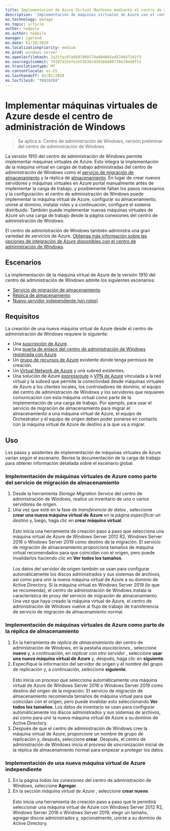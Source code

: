 ```yaml
---
title: Implementación de Azure Virtual Machines mediante el centro de administración de Windows
description: 'Implementación de máquinas virtuales de Azure con el centro de administración de Windows. Configuración de máquinas virtuales de Azure como parte del centro de administración de Windows: escenarios administrados.'
ms.technology: manage
ms.topic: article
author: nedpyle
ms.author: nedpyle
manager: jgerend
ms.date: 01/28/2020
ms.localizationpriority: medium
ms.prod: windows-server
ms.openlocfilehash: 1a31fac97a6697909774a084045ad5746b7241f3
ms.sourcegitcommit: 74107a32efe1e53b36c938166600739a79dd0f51
ms.translationtype: MT
ms.contentlocale: es-ES
ms.lasthandoff: 02/01/2020
ms.locfileid: "76918268"
---
```

# <a name="deploy-azure-virtual-machines-from-within-windows-admin-center"></a>Implementar máquinas virtuales de Azure desde el centro de administración de Windows

>Se aplica a: Centro de administración de Windows, versión preliminar del centro de administración de Windows

La versión 1910 del centro de administración de Windows permite implementar máquinas virtuales de Azure. Esto integra la implementación de la máquina virtual en cargas de trabajo administradas del centro de administración de Windows como el [servicio de migración de almacenamiento](../../../storage/storage-migration-service/overview.md) y la réplica de [almacenamiento](../../../storage/storage-replica/storage-replica-overview.md). En lugar de crear nuevos servidores y máquinas virtuales en Azure portal manualmente antes de implementar la carga de trabajo, y posiblemente faltan los pasos necesarios y la configuración: el centro de administración de Windows puede implementar la máquina virtual de Azure, configurar su almacenamiento, unirse al dominio, instalar roles y a continuación, configure el sistema distribuido. También puede implementar nuevas máquinas virtuales de Azure sin una carga de trabajo desde la página conexiones del centro de administración de Windows.

El centro de administración de Windows también administra una gran variedad de servicios de Azure. [Obtenga más información sobre las opciones de integración de Azure disponibles con el centro de administración de Windows](../plan/azure-integration-options.md).

## <a name="scenarios"></a>Escenarios

La implementación de la máquina virtual de Azure de la versión 1910 del centro de administración de Windows admite los siguientes escenarios:

- [Servicio de migración de almacenamiento](../../../storage/storage-migration-service/overview.md)
- [Réplica de almacenamiento](../../../storage/storage-replica/storage-replica-overview.md)
- [Nuevo servidor independiente (sin roles)](index.md#extend-on-premises-capacity-with-azure)

## <a name="requirements"></a>Requisitos

La creación de una nueva máquina virtual de Azure desde el centro de administración de Windows requiere lo siguiente:

- Una [suscripción de Azure](https://azure.microsoft.com).
- Una [puerta de enlace del centro de administración de Windows registrada con Azure](azure-integration.md)
- Un [grupo de recursos de Azure](https://docs.microsoft.com/azure/azure-resource-manager/management/overview) existente donde tenga permisos de creación.
- Un [Virtual Network de Azure](https://docs.microsoft.com/azure/virtual-network/virtual-networks-overview) y una subred existentes.
- Una solución de Azure [expressroute](https://azure.microsoft.com/services/expressroute/) o [VPN de Azure](https://azure.microsoft.com/services/vpn-gateway/) vinculada a la red virtual y la subred que permite la conectividad desde máquinas virtuales de Azure a los clientes locales, los controladores de dominio, el equipo del centro de administración de Windows y los servidores que requieren comunicación con esta máquina virtual como parte de la implementación de una carga de trabajo. Por ejemplo, para usar el servicio de migración de almacenamiento para migrar el almacenamiento a una máquina virtual de Azure, el equipo de Orchestrator y el equipo de origen deben poder ponerse en contacto con la máquina virtual de Azure de destino a la que va a migrar.

## <a name="usage"></a>Uso

Los pasos y asistentes de implementación de máquinas virtuales de Azure varían según el escenario. Revise la documentación de la carga de trabajo para obtener información detallada sobre el escenario global.

### <a name="deploying-azure-vms-as-part-of-storage-migration-service"></a>Implementación de máquinas virtuales de Azure como parte del servicio de migración de almacenamiento

1. Desde la herramienta *Storage Migration Service* del centro de administración de Windows, realice un inventario de uno o varios servidores de origen.
2. Una vez que esté en la fase de *transferencia de datos* , seleccione **crear una nueva máquina virtual de Azure** en la página *especificar un destino* y, luego, haga clic en **crear máquina virtual**.<br><br>
Esto inicia una herramienta de creación paso a paso que selecciona una máquina virtual de Azure de Windows Server 2012 R2, Windows Server 2016 o Windows Server 2019 como destino de la migración. El servicio de migración de almacenamiento proporciona tamaños de máquina virtual recomendados para que coincidan con el origen, pero puede invalidarlos haciendo clic en **Ver todos los tamaños**.
<br><br>Los datos del servidor de origen también se usan para configurar automáticamente los discos administrados y sus sistemas de archivos, así como para unir la nueva máquina virtual de Azure a su dominio de Active Directory. Si la máquina virtual es Windows Server 2019 (lo que se recomienda), el centro de administración de Windows instala la característica de proxy del servicio de migración de almacenamiento. Una vez que haya creado la máquina virtual de Azure, el centro de administración de Windows vuelve al flujo de trabajo de transferencia de servicio de migración de almacenamiento normal.  

### <a name="deploying-azure-vms-as-part-of-storage-replica"></a>Implementación de máquinas virtuales de Azure como parte de la réplica de almacenamiento

1. En la herramienta de *réplica de almacenamiento* del centro de administración de Windows, en la pestaña *asociaciones* , seleccione **nuevo** y, a continuación, en *replicar con otro servidor* , seleccione **usar una nueva máquina virtual de Azure** y, después, haga clic en **siguiente**.
2. Especifique la información del servidor de origen y el nombre del grupo de replicación y, a continuación, seleccione **siguiente**.<br><br>
Esto inicia un proceso que selecciona automáticamente una máquina virtual de Azure de Windows Server 2016 o Windows Server 2019 como destino del origen de la migración. El servicio de migración de almacenamiento recomienda tamaños de máquina virtual para que coincidan con el origen, pero puede invalidar esto seleccionando **Ver todos los tamaños**. Los datos de inventario se usan para configurar automáticamente los discos administrados y sus sistemas de archivos, así como para unir la nueva máquina virtual de Azure a su dominio de Active Directory. 
3. Después de que el centro de administración de Windows cree la máquina virtual de Azure, proporcione un nombre de grupo de replicación y, después, seleccione **crear**. Después, el centro de administración de Windows inicia el proceso de sincronización inicial de la réplica de almacenamiento normal para empezar a proteger los datos.

### <a name="deploying-a-new-standalone-azure-vm"></a>Implementación de una nueva máquina virtual de Azure independiente

1. En la página *todas las conexiones* del centro de administración de Windows, seleccione **Agregar**.
2. En la sección *máquina virtual de Azure* , seleccione **crear nuevo**.<br><br> Esto inicia una herramienta de creación paso a paso que le permitirá seleccionar una máquina virtual de Azure con Windows Server 2012 R2, Windows Server 2016 o Windows Server 2019, elegir un tamaño, agregar discos administrados y, opcionalmente, unirse a su dominio de Active Directory.
